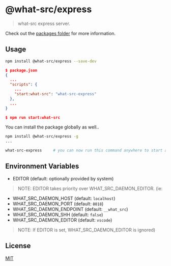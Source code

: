 
# @what-src/express

> what-src express server.

Check out the [packages folder](/packages) for more information.

## Usage

```sh
npm install @what-src/express --save-dev
```

```json
$ package.json
{
  ...
  "scripts": {
    ...
    "start:what-src": "what-src-express"
  },
  ...
}

$ npm run start:what-src
```

You can install the package globally as well..

```sh
npm install @what-src/express -g
...

what-src-express     # you can now run this command anywhere to start an instance
```

## Environment Variables

- EDITOR (default: optionally provided by system)
> NOTE: EDITOR takes priority over WHAT_SRC_DAEMON_EDITOR. (ie: 

- WHAT_SRC_DAEMON_HOST (default: `localhost`)
- WHAT_SRC_DAEMON_PORT (default: `8018`)
- WHAT_SRC_DAEMON_ENDPOINT (default: `__what_src`)
- WHAT_SRC_DAEMON_SHH (default: `false`)
- WHAT_SRC_DAEMON_EDITOR (default: `vscode`)
> NOTE: If EDITOR is set, WHAT_SRC_DAEMON_EDITOR is ignored)

## License

[MIT](https://opensource.org/licenses/MIT)
